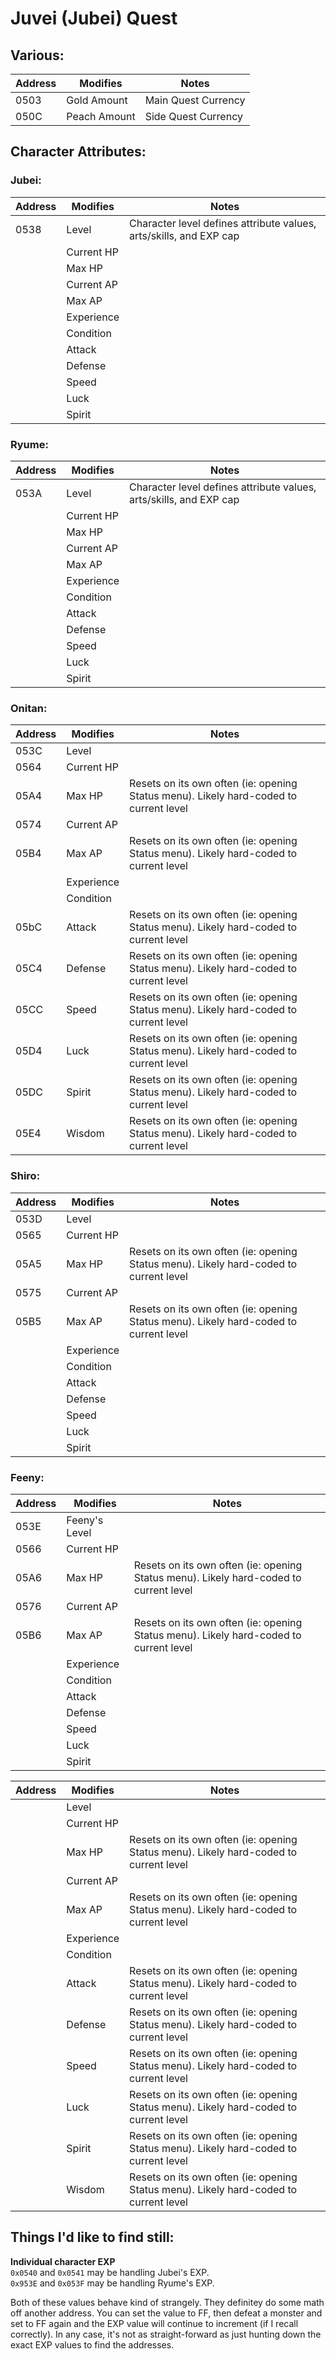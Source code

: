 # Juvei (Jubei) Quest

## Various:

| Address | Modifies | Notes
| --- | --- | --- |
| 0503 | Gold Amount | Main Quest Currency
| 050C | Peach Amount | Side Quest Currency

## Character Attributes:

### Jubei:
| Address | Modifies | Notes
| --- | --- | --- |
| 0538 | Level | Character level defines attribute values, arts/skills, and EXP cap
| | Current HP |
| | Max HP |
| | Current AP |
| | Max AP |
| | Experience |
| | Condition |
| | Attack |
| | Defense |
| | Speed |
| | Luck |
| | Spirit

### Ryume:
| Address | Modifies | Notes
| --- | --- | --- |
| 053A | Level | Character level defines attribute values, arts/skills, and EXP cap
| | Current HP |
| | Max HP |
| | Current AP |
| | Max AP |
| | Experience |
| | Condition |
| | Attack |
| | Defense |
| | Speed |
| | Luck |
| | Spirit

### Onitan:
| Address | Modifies | Notes
|   ---   |    ---   |   ---  |
| 053C | Level       |
| 0564 | Current HP  |
| 05A4 | Max HP      | Resets on its own often (ie: opening Status menu). Likely hard-coded to current level
| 0574 | Current AP  |
| 05B4 | Max AP      | Resets on its own often (ie: opening Status menu). Likely hard-coded to current level
|  | Experience      |
|  | Condition       |
| 05bC | Attack      | Resets on its own often (ie: opening Status menu). Likely hard-coded to current level
| 05C4 | Defense     | Resets on its own often (ie: opening Status menu). Likely hard-coded to current level
| 05CC | Speed       | Resets on its own often (ie: opening Status menu). Likely hard-coded to current level
| 05D4 | Luck        | Resets on its own often (ie: opening Status menu). Likely hard-coded to current level
| 05DC | Spirit      | Resets on its own often (ie: opening Status menu). Likely hard-coded to current level
| 05E4 | Wisdom      | Resets on its own often (ie: opening Status menu). Likely hard-coded to current level

### Shiro:
| Address | Modifies | Notes
| --- | --- | --- |
| 053D | Level |
| 0565 | Current HP |
| 05A5 | Max HP | Resets on its own often (ie: opening Status menu). Likely hard-coded to current level
| 0575 | Current AP |
| 05B5 | Max AP | Resets on its own often (ie: opening Status menu). Likely hard-coded to current level
|  | Experience |
|  | Condition |
|  | Attack |
|  | Defense |
|  | Speed |
|  | Luck |
|  | Spirit

### Feeny:
| Address | Modifies | Notes
| --- | --- | --- |
| 053E | Feeny's Level |
| 0566 | Current HP |
| 05A6 | Max HP | Resets on its own often (ie: opening Status menu). Likely hard-coded to current level
| 0576 | Current AP |
| 05B6 | Max AP | Resets on its own often (ie: opening Status menu). Likely hard-coded to current level
|  | Experience |
|  | Condition |
|  | Attack |
|  | Defense |
|  | Speed |
|  | Luck |
|  | Spirit



| Address | Modifies | Notes
|   ---   |    ---   |   ---  |
|  | Level       |
|  | Current HP  |
|  | Max HP      | Resets on its own often (ie: opening Status menu). Likely hard-coded to current level
|  | Current AP  |
|  | Max AP      | Resets on its own often (ie: opening Status menu). Likely hard-coded to current level
|  | Experience  |
|  | Condition   |
|  | Attack      | Resets on its own often (ie: opening Status menu). Likely hard-coded to current level
|  | Defense     | Resets on its own often (ie: opening Status menu). Likely hard-coded to current level
|  | Speed       | Resets on its own often (ie: opening Status menu). Likely hard-coded to current level
|  | Luck        | Resets on its own often (ie: opening Status menu). Likely hard-coded to current level
|  | Spirit      | Resets on its own often (ie: opening Status menu). Likely hard-coded to current level
|  | Wisdom      | Resets on its own often (ie: opening Status menu). Likely hard-coded to current level

## Things I'd like to find still:

**Individual character EXP**  
`0x0540` and `0x0541` may be handling Jubei's EXP.  
`0x953E` and `0x053F` may be handling Ryume's EXP.

Both of these values behave kind of strangely.  They definitey do some math off another address.  You can set the value to FF, then defeat a monster and set to FF again and the EXP value will continue to increment (if I recall correctly).  In any case, it's not as straight-forward as just hunting down the exact EXP values to find the addresses.
